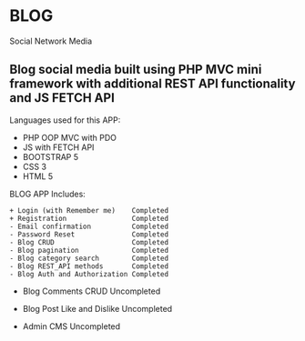 # BLOG
Social Network Media

## Blog social media built using PHP MVC mini framework with additional REST API functionality and JS FETCH API

Languages used for this APP:
  - PHP OOP MVC with PDO
  - JS with FETCH API
  - BOOTSTRAP 5
  - CSS 3
  - HTML 5

BLOG APP Includes:
  ```dif
  + Login (with Remember me)    Completed
  + Registration                Completed
  - Email confirmation          Completed
  - Password Reset              Completed
  - Blog CRUD                   Completed
  - Blog pagination             Completed
  - Blog category search        Completed
  - Blog REST_API methods       Completed
  - Blog Auth and Authorization Completed
  ```
  - Blog Comments CRUD          Uncompleted
  - Blog Post Like and Dislike  Uncompleted
  
  - Admin CMS                   Uncompleted


